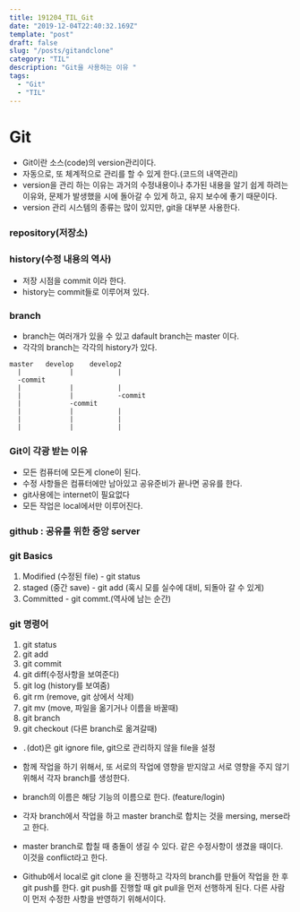 ```yaml
---
title: 191204_TIL_Git
date: "2019-12-04T22:40:32.169Z"
template: "post"
draft: false
slug: "/posts/gitandclone"
category: "TIL"
description: "Git을 사용하는 이유 "
tags:
  - "Git"
  - "TIL"
---
```



# Git
* Git이란 소스(code)의 version관리이다.
* 자동으로, 또 체계적으로 관리를 할 수 있게 한다.(코드의 내역관리)
* version을 관리 하는 이유는 과거의 수정내용이나 추가된 내용을 알기 쉽게 하려는 이유와, 문제가 발생했을 시에 돌아갈 수 있게 하고, 유지 보수에 좋기 때문이다.
* version 관리 시스템의 종류는 많이 있지만, git을 대부분 사용한다.


### repository(저장소)
### history(수정 내용의 역사)
 * 저장 시점을 commit 이라 한다.
 * history는 commit들로 이루어져 있다.
 
### branch
 * branch는 여러개가 있을 수 있고 dafault branch는 master 이다.
 * 각각의 branch는 각각의 history가 있다.
 ```
 master   develop    develop2
   |            |           |
   -commit
   |            |           |
   |            |           -commit 
   |            -commit
   |            |           |
   |            |           |
   |            |           |
 ```
 
 
 ### Git이 각광 받는 이유
 * 모든 컴퓨터에 모든게 clone이 된다. 
 * 수정 사항들은 컴퓨터에만 남아있고 공유준비가 끝나면 공유를 한다. 
 * git사용에는 internet이 필요없다
 * 모든 작업은 local에서만 이루어진다.
 
 
 ### github : 공유를 위한 중앙 server
 
 
 ### git Basics
1. Modified (수정된 file) - git status
2. staged (중간 save) - git add (혹시 모를 실수에 대비, 되돌아 갈 수 있게)
3. Committed - git commt.(역사에 남는 순간)

### git 명령어
1. git status
2. git add
3. git commit
4. git diff(수정사항을 보여준다)
5. git log (history를 보여줌)
6. git rm (remove, git 상에서 삭제)
7. git mv (move, 파일을 옮기거나 이름을 바꿀때)
8. git branch
9. git checkout (다른 branch로 옮겨갈때)
* `.`(dot)은 git ignore file, git으로 관리하지 않을 file을 설정

* 함께 작업을 하기 위해서, 또 서로의 작업에 영향을 받지않고 서로 영향을 주지 않기 위해서 각자 branch를 생성한다.
* branch의 이름은 해당 기능의 이름으로 한다. (feature/login)
* 각자 branch에서 작업을 하고 master branch로 합치는 것을 mersing, merse라고 한다.
* master branch로 합칠 때 충돌이 생길 수 있다. 같은 수정사항이 생겼을 때이다. 이것을 conflict라고 한다. 
* Github에서 local로 git clone 을 진행하고 각자의 branch를 만들어 작업을 한 후 git push를 한다. git push를 진행할 때 git pull을 먼저 선행하게 된다. 다른 사람이 먼저 수정한 사항을 반영하기 위해서이다.